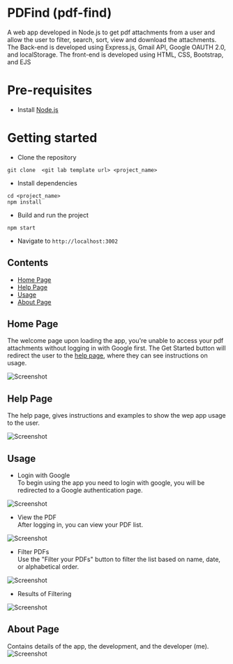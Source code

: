 # PDFind (pdf-find)
A web app developed in Node.js to get pdf attachments from a user and allow the user to filter, search, sort, view and download the attachments.
The Back-end is developed using Express.js, Gmail API, Google OAUTH 2.0, and localStorage.
The front-end is developed using HTML, CSS, Bootstrap, and EJS

# Pre-requisites
- Install [Node.js](https://nodejs.org/en/)


# Getting started
- Clone the repository
```
git clone  <git lab template url> <project_name>
```
- Install dependencies
```
cd <project_name>
npm install
```
- Build and run the project
```
npm start
```
- Navigate to `http://localhost:3002`


## Contents
* [Home Page](#home-page)
* [Help Page](#help-page)
* [Usage](#usage)
* [About Page](#about-page)

## Home Page
The welcome page upon loading the app, you're unable to access your pdf attachments without logging in with Google first. 
The Get Started button will redirect the user to the [help page](#help-page), where they can see instructions on usage.

![Screenshot](screenshots/Home-Page.png)

## Help Page
The help page, gives instructions and examples to show the wep app usage to the user.

![Screenshot](screenshots/Help-Page.png)

## Usage
* Login with Google <br/>
  To begin using the app you need to login with google, you will be redirected to a Google authentication page.

![Screenshot](screenshots/Google-Authentication-Page.png)

* View the PDF <br/>
  After logging in, you can view your PDF list.

![Screenshot](screenshots/PDF-List.png)

* Filter PDFs <br/>
  Use the "Filter your PDFs" button to filter the list based on name, date, or alphabetical order.

![Screenshot](screenshots/Filter-Button.png)

* Results of Filtering <br/>

![Screenshot](screenshots/Filtered-List.png)

## About Page
Contains details of the app, the development, and the developer (me).
![Screenshot](screenshots/About-Page.png)



